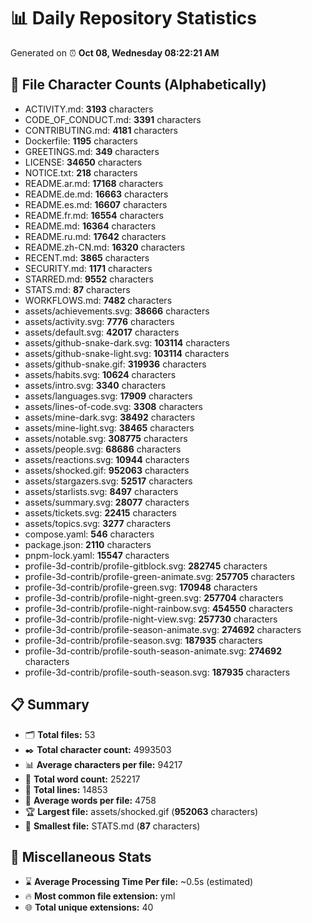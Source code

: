 # 📊 Daily Repository Statistics
Generated on ⏰ **Oct 08, Wednesday 08:22:21 AM**

## 📂 File Character Counts (Alphabetically)
- ACTIVITY.md: **3193** characters
- CODE_OF_CONDUCT.md: **3391** characters
- CONTRIBUTING.md: **4181** characters
- Dockerfile: **1195** characters
- GREETINGS.md: **349** characters
- LICENSE: **34650** characters
- NOTICE.txt: **218** characters
- README.ar.md: **17168** characters
- README.de.md: **16663** characters
- README.es.md: **16607** characters
- README.fr.md: **16554** characters
- README.md: **16364** characters
- README.ru.md: **17642** characters
- README.zh-CN.md: **16320** characters
- RECENT.md: **3865** characters
- SECURITY.md: **1171** characters
- STARRED.md: **9552** characters
- STATS.md: **87** characters
- WORKFLOWS.md: **7482** characters
- assets/achievements.svg: **38666** characters
- assets/activity.svg: **7776** characters
- assets/default.svg: **42017** characters
- assets/github-snake-dark.svg: **103114** characters
- assets/github-snake-light.svg: **103114** characters
- assets/github-snake.gif: **319936** characters
- assets/habits.svg: **10624** characters
- assets/intro.svg: **3340** characters
- assets/languages.svg: **17909** characters
- assets/lines-of-code.svg: **3308** characters
- assets/mine-dark.svg: **38492** characters
- assets/mine-light.svg: **38465** characters
- assets/notable.svg: **308775** characters
- assets/people.svg: **68686** characters
- assets/reactions.svg: **10944** characters
- assets/shocked.gif: **952063** characters
- assets/stargazers.svg: **52517** characters
- assets/starlists.svg: **8497** characters
- assets/summary.svg: **28077** characters
- assets/tickets.svg: **22415** characters
- assets/topics.svg: **3277** characters
- compose.yaml: **546** characters
- package.json: **2110** characters
- pnpm-lock.yaml: **15547** characters
- profile-3d-contrib/profile-gitblock.svg: **282745** characters
- profile-3d-contrib/profile-green-animate.svg: **257705** characters
- profile-3d-contrib/profile-green.svg: **170948** characters
- profile-3d-contrib/profile-night-green.svg: **257704** characters
- profile-3d-contrib/profile-night-rainbow.svg: **454550** characters
- profile-3d-contrib/profile-night-view.svg: **257730** characters
- profile-3d-contrib/profile-season-animate.svg: **274692** characters
- profile-3d-contrib/profile-season.svg: **187935** characters
- profile-3d-contrib/profile-south-season-animate.svg: **274692** characters
- profile-3d-contrib/profile-south-season.svg: **187935** characters

## 📋 Summary
- 🗂️ **Total files:** 53
- ✒️ **Total character count:** 4993503
- 📊 **Average characters per file:** 94217
- 📝 **Total word count:** 252217
- 🧾 **Total lines:** 14853
- 📐 **Average words per file:** 4758
- 🏆 **Largest file:** assets/shocked.gif (**952063** characters)
- 🥉 **Smallest file:** STATS.md (**87** characters)

## 🌟 Miscellaneous Stats
- ⌛ **Average Processing Time Per file:** ~0.5s (estimated)
- 🔥 **Most common file extension:** yml
- 🌐 **Total unique extensions:** 40
